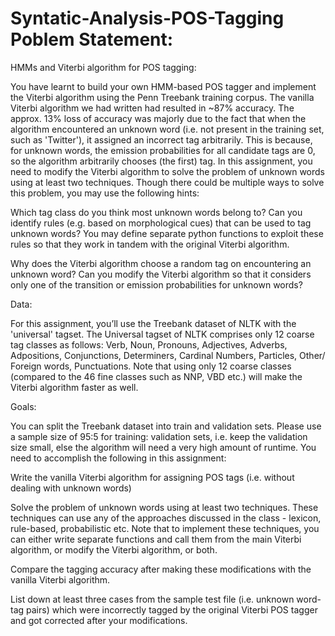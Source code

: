 # Syntatic-Analysis-POS-Tagging Poblem Statement:

HMMs and Viterbi algorithm for POS tagging:

You have learnt to build your own HMM-based POS tagger and implement the Viterbi algorithm using the Penn Treebank training corpus. The vanilla Viterbi algorithm we had written had resulted in ~87% accuracy. The approx. 13% loss of accuracy was majorly due to the fact that when the algorithm encountered an unknown word (i.e. not present in the training set, such as 'Twitter'), it assigned an incorrect tag arbitrarily. This is because, for unknown words, the emission probabilities for all candidate tags are 0, so the algorithm arbitrarily chooses (the first) tag.
In this assignment, you need to modify the Viterbi algorithm to solve the problem of unknown words using at least two techniques. Though there could be multiple ways to solve this problem, you may use the following hints:

Which tag class do you think most unknown words belong to? Can you identify rules (e.g. based on morphological cues) that can be used to tag unknown words? You may define separate python functions to exploit these rules so that they work in tandem with the original Viterbi algorithm.

Why does the Viterbi algorithm choose a random tag on encountering an unknown word? Can you modify the Viterbi algorithm so that it considers only one of the transition or emission probabilities for unknown words?

Data:

For this assignment, you’ll use the Treebank dataset of NLTK with the 'universal' tagset. The Universal tagset of NLTK comprises only 12 coarse tag classes as follows: Verb, Noun, Pronouns, Adjectives, Adverbs, Adpositions, Conjunctions, Determiners, Cardinal Numbers, Particles, Other/ Foreign words, Punctuations.
Note that using only 12 coarse classes (compared to the 46 fine classes such as NNP, VBD etc.) will make the Viterbi algorithm faster as well.

 
 Goals:
 
 You can split the Treebank dataset into train and validation sets. Please use a sample size of 95:5 for training: validation sets, i.e. keep the validation size small, else the algorithm will need a very high amount of runtime.
You need to accomplish the following in this assignment:

Write the vanilla Viterbi algorithm for assigning POS tags (i.e. without dealing with unknown words) 

Solve the problem of unknown words using at least two techniques. These techniques can use any of the approaches discussed in the class - lexicon, rule-based, probabilistic etc. Note that to implement these techniques, you can either write separate functions and call them from the main Viterbi algorithm, or modify the Viterbi algorithm, or both.

Compare the tagging accuracy after making these modifications with the vanilla Viterbi algorithm.

List down at least three cases from the sample test file (i.e. unknown word-tag pairs) which were incorrectly tagged by the original Viterbi POS tagger and got corrected after your modifications.


 
 
